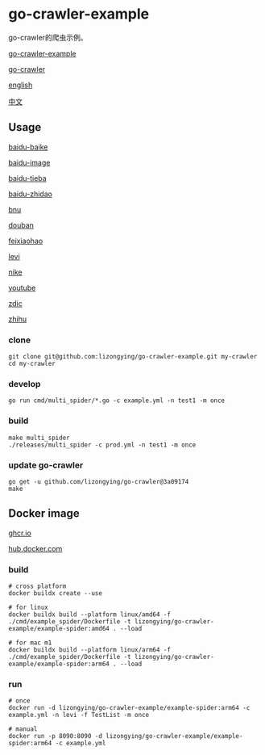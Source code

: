 # go-crawler-example

go-crawler的爬虫示例。

[go-crawler-example](https://github.com/lizongying/go-crawler-example)

[go-crawler](https://github.com/lizongying/go-crawler)

[english](https://github.com/lizongying/go-crawler/blob/main/README.md)

[中文](https://github.com/lizongying/go-crawler/blob/main/README_CN.md)

## Usage

[baidu-baike](./internal/spiders/baidu_baike_spider)

[baidu-image](./internal/spiders/baidu_image_spider)

[baidu-tieba](./internal/spiders/baidu_tieba_spider)

[baidu-zhidao](./internal/spiders/baidu_zhidao_spider)

[bnu](./internal/spiders/bnu_spider)

[douban](./internal/spiders/douban_spider)

[feixiaohao](./internal/spiders/feixiaohao_spider)

[levi](./internal/spiders/levi_spider)

[nike](./internal/spiders/nike_spider)

[youtube](./internal/spiders/youtube_spider)

[zdic](./internal/spiders/zdic_spider)

[zhihu](./internal/spiders/zhihu_spider)

### clone

```shell
git clone git@github.com:lizongying/go-crawler-example.git my-crawler
cd my-crawler

```

### develop

```shell
go run cmd/multi_spider/*.go -c example.yml -n test1 -m once

```

### build

```shell
make multi_spider
./releases/multi_spider -c prod.yml -n test1 -m once

```

### update go-crawler

```shell
go get -u github.com/lizongying/go-crawler@3a09174
make

```

## Docker image

[ghcr.io](https://github.com/lizongying/go-crawler-example/pkgs/container/go-crawler-example)

[hub.docker.com](https://hub.docker.com/r/lizongying/go-crawler-example)

### build

```shell
# cross platform
docker buildx create --use

# for linux
docker buildx build --platform linux/amd64 -f ./cmd/example_spider/Dockerfile -t lizongying/go-crawler-example/example-spider:amd64 . --load

# for mac m1
docker buildx build --platform linux/arm64 -f ./cmd/example_spider/Dockerfile -t lizongying/go-crawler-example/example-spider:arm64 . --load

```

### run

```shell
# once
docker run -d lizongying/go-crawler-example/example-spider:arm64 -c example.yml -n levi -f TestList -m once

# manual
docker run -p 8090:8090 -d lizongying/go-crawler-example/example-spider:arm64 -c example.yml

```